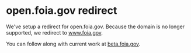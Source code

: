 # open.foia.gov redirect

We've setup a redirect for open.foia.gov. Because the domain is no longer supported, we redirect to www.foia.gov.

You can follow along with current work at [beta.foia.gov](https://github.com/18F/beta.foia.gov).

